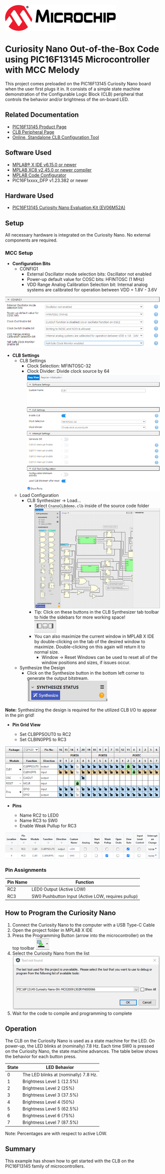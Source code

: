 <!-- Please do not change this logo with link -->

[![MCHP](images/microchip.png)](https://www.microchip.com)

# Curiosity Nano Out-of-the-Box Code using PIC16F13145 Microcontroller with MCC Melody

This project comes preloaded on the PIC16F13145 Curiosity Nano board when the user first plugs it in. It consists of a simple state machine demonstration of the Configurable Logic Block (CLB) peripheral that controls the behavior and/or brightness of the on-board LED. 

## Related Documentation

- [PIC16F13145 Product Page](https://www.microchip.com/en-us/product/PIC16F13145?utm_source=GitHub&utm_medium=TextLink&utm_campaign=MCU8_MMTCha_PIC16F13145&utm_content=pic16f13145-cnano-out-of-box-code-mplab-mcc-github&utm_bu=MCU08)
- [CLB Peripheral Page](https://www.microchip.com/en-us/products/microcontrollers-and-microprocessors/8-bit-mcus/core-independent-and-analog-peripherals/system-flexibility/configurable-logic-block?utm_source=GitHub&utm_medium=TextLink&utm_campaign=MCU8_MMTCha_PIC16F13145&utm_content=pic16f13145-cnano-out-of-box-code-mplab-mcc-github&utm_bu=MCU08)
- [Online, Standalone CLB Configuration Tool](https://logic.microchip.com/clbsynthesizer/)

## Software Used

- [MPLAB® X IDE v6.15.0 or newer](https://www.microchip.com/en-us/tools-resources/develop/mplab-x-ide?utm_source=GitHub&utm_medium=TextLink&utm_campaign=MCU8_MMTCha_PIC16F13145&utm_content=pic16f13145-cnano-out-of-box-code-mplab-mcc-github&utm_bu=MCU08)
- [MPLAB XC8 v2.45.0 or newer compiler](https://www.microchip.com/en-us/tools-resources/develop/mplab-xc-compilers?utm_source=GitHub&utm_medium=TextLink&utm_campaign=MCU8_MMTCha_PIC16F13145&utm_content=pic16f13145-cnano-out-of-box-code-mplab-mcc-github&utm_bu=MCU08)
- [MPLAB Code Configurator](https://www.microchip.com/en-us/tools-resources/configure/mplab-code-configurator?utm_source=GitHub&utm_medium=TextLink&utm_campaign=MCU8_MMTCha_PIC16F13145&utm_content=pic16f13145-cnano-out-of-box-code-mplab-mcc-github&utm_bu=MCU08)
- PIC16F1xxxx_DFP v1.23.382 or newer

## Hardware Used

- [PIC16F13145 Curiosity Nano Evaluation Kit (EV06M52A)](#)

## Setup

All necessary hardware is integrated on the Curiosity Nano. No external components are required.

### MCC Setup

* **Configuration Bits**
     * CONFIG1
          * External Oscillator mode selection bits: Oscillator not enabled  
          * Power-up default value for COSC bits: HFINTOSC (1 MHz)  
          * VDD Range Analog Calibration Selection bit: Internal analog systems are calibrated for operation between VDD = 1.8V - 3.6V  

![Image of CONFIG1](./images/configBits_CONFIG1.PNG)

* **CLB Settings**
     * CLB Settings
          * Clock Selection: MFINTOSC-32
          * Clock Divider: Divide clock source by 64  
![Image of the CLB Settings](./images/CLBSettings.PNG)  
     * Load Configuration
          * CLB Synthesizer &rarr; Load...
               * Select `CnanoCLBdemo.clb` inside of the source code folder  
![Image of the CLB Synthesizer](./images/CLBSynthesizer_startup.PNG)  
               * Tip: Click on these buttons in the CLB Synthesizer tab toolbar to hide the sidebars for more working space!  
![CLB Window Controls](./images/CLBSynthesizer_windowControls.PNG)  
               * You can also maximize the current window in MPLAB X IDE by double-clicking on the tab of the desired window to maximize. Double-clicking on this again will return it to normal size.
                    * Window &rarr; Reset Windows can be used to reset all of the window positions and sizes, if issues occur.
     * Synthesize the Design
          * Click on the Synthesize button in the bottom left corner to generate the output bitstream.  
![CLB Synthesize Button](./images/CLBSynthesizer_synthesize.PNG)  

**Note:** Synthesizing the design is required for the utilized CLB I/O to appear in the pin grid!

* **Pin Grid View**

     - Set CLBPPSOUT0 to RC2
     - Set CLBIN0PPS to RC3

![Pin Grid View](./images/pinGrid.PNG)
  
* **Pins**

     - Name RC2 to LED0
     - Name RC3 to SW0
     - Enable Weak Pullup for RC3  

![Pin Settings](./images/pinSettings.PNG)  

### Pin Assignments

| Pin Name | Function |
| -------- | -------- |
| RC2 | LED0 Output (Active LOW)
| RC3 | SW0 Pushbutton Input (Active LOW, requires pullup)

## How to Program the Curiosity Nano

1. Connect the Curiosity Nano to the computer with a USB Type-C Cable
2. Open the project folder in MPLAB X IDE
3. Press the Programming Button (arrow into the microcontroller) on the top toolbar
![Programming Button](./images/programmingIcon.PNG)  
4. Select the Curiosity Nano from the list  
![Selecting a tool](./images/toolSelect.PNG)  
5. Wait for the code to compile and programming to complete

## Operation

The CLB on the Curiosity Nano is used as a state machine for the LED. On power-up, the LED blinks at (nominally) 7.8 Hz. Each time SW0 is pressed on the Curiosity Nano, the state machine advances. The table below shows the behavior for each button press.

| State | LED Behavior |
| ------------ | ------------ |
| 0 | The LED blinks at (nominally) 7.8 Hz.
| 1 | Brightness Level 1 (12.5%)
| 2 | Brightness Level 2 (25%)
| 3 | Brightness Level 3 (37.5%)
| 4 | Brightness Level 4 (50%)
| 5 | Brightness Level 5 (62.5%)
| 6 | Brightness Level 6 (75%)
| 7 | Brightness Level 7 (87.5%)

Note: Percentages are with respect to active LOW.

## Summary

This example has shown how to get started with the CLB on the PIC16F13145 family of microcontrollers.